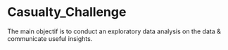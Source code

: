 # Casualty_Challenge
The main objectif is to conduct an exploratory data analysis on the data &amp; communicate useful insights.
